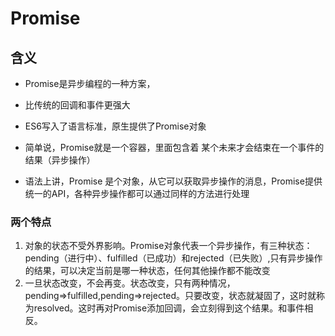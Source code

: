 # Promise

## 含义

- Promise是异步编程的一种方案，
- 比传统的回调和事件更强大
- ES6写入了语言标准，原生提供了Promise对象

- 简单说，Promise就是一个容器，里面包含着 某个未来才会结束在一个事件的结果（异步操作）
- 语法上讲，Promise 是个对象，从它可以获取异步操作的消息，Promise提供统一的API，各种异步操作都可以通过同样的方法进行处理

### 两个特点

1. 对象的状态不受外界影响。Promise对象代表一个异步操作，有三种状态：pending（进行中）、fulfilled（已成功）和rejected（已失败）,只有异步操作的结果，可以决定当前是哪一种状态，任何其他操作都不能改变
1. 一旦状态改变，不会再变。状态改变，只有两种情况，pending=>fulfilled,pending=>rejected。只要改变，状态就凝固了，这时就称为resolved。这时再对Promise添加回调，会立刻得到这个结果。和事件相反。